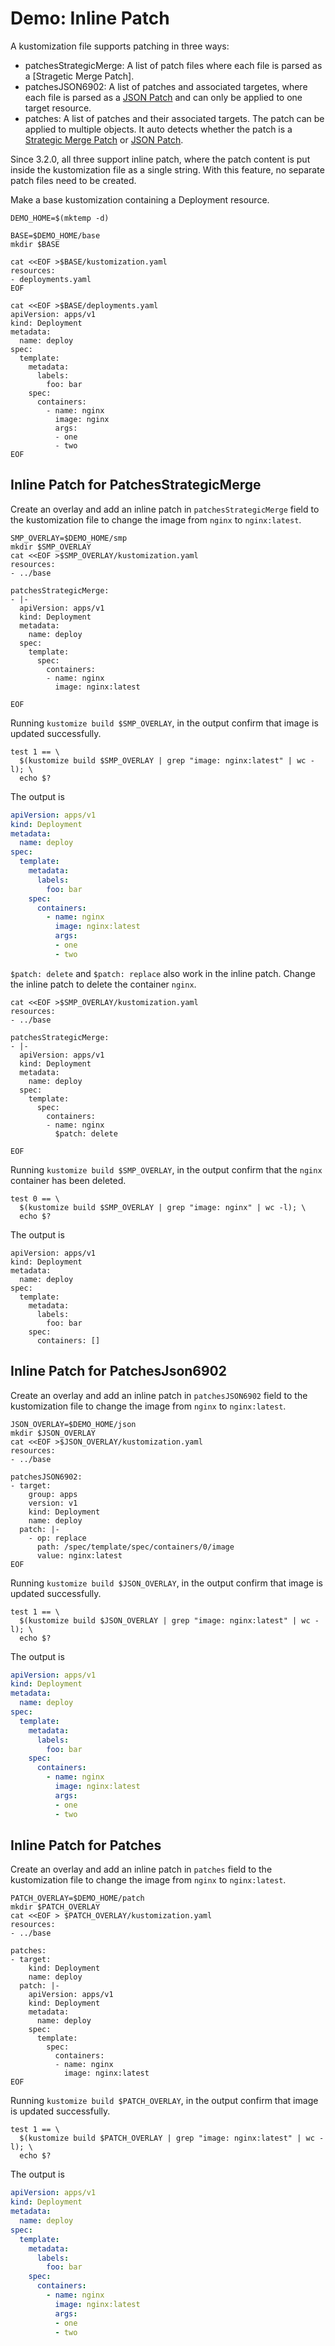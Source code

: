 [Strategic Merge Patch]: https://github.com/kubernetes/community/blob/master/contributors/devel/sig-api-machinery/strategic-merge-patch.md
[JSON Patch]: https://tools.ietf.org/html/rfc6902

# Demo: Inline Patch

A kustomization file supports patching in three ways:
- patchesStrategicMerge: A list of patch files where each file is parsed as a [Stragetic Merge Patch].
- patchesJSON6902: A list of patches and associated targetes, where each file is parsed as a [JSON Patch] and can only be applied to one target resource.
- patches: A list of patches and their associated targets. The patch can be applied to multiple objects. It auto detects whether the patch is a [Strategic Merge Patch] or [JSON Patch].

Since 3.2.0, all three support inline patch, where the patch content is put inside the kustomization file as a single string. With this feature, no separate patch files need to be created.

Make a base kustomization containing a Deployment resource.
<!-- @createKustomization @test -->
```
DEMO_HOME=$(mktemp -d)

BASE=$DEMO_HOME/base
mkdir $BASE

cat <<EOF >$BASE/kustomization.yaml
resources:
- deployments.yaml
EOF

cat <<EOF >$BASE/deployments.yaml
apiVersion: apps/v1
kind: Deployment
metadata:
  name: deploy
spec:
  template:
    metadata:
      labels:
        foo: bar
    spec:
      containers:
        - name: nginx
          image: nginx
          args:
          - one
          - two
EOF
```


## Inline Patch for PatchesStrategicMerge

Create an overlay and add an inline patch in `patchesStrategicMerge` field to the kustomization file
to change the image from `nginx` to `nginx:latest`.

<!-- @addSMPatch @test -->
```
SMP_OVERLAY=$DEMO_HOME/smp
mkdir $SMP_OVERLAY
cat <<EOF >$SMP_OVERLAY/kustomization.yaml
resources:
- ../base

patchesStrategicMerge:
- |-
  apiVersion: apps/v1
  kind: Deployment
  metadata:
    name: deploy
  spec:
    template:
      spec:
        containers:
        - name: nginx
          image: nginx:latest
          
EOF
```

Running `kustomize build $SMP_OVERLAY`, in the output confirm that image is updated successfully.

<!-- @confirmSMPatch @test -->
```
test 1 == \
  $(kustomize build $SMP_OVERLAY | grep "image: nginx:latest" | wc -l); \
  echo $?
```

The output is
```yaml
apiVersion: apps/v1
kind: Deployment
metadata:
  name: deploy
spec:
  template:
    metadata:
      labels:
        foo: bar
    spec:
      containers:
        - name: nginx
          image: nginx:latest
          args:
          - one
          - two
```

`$patch: delete` and `$patch: replace` also work in the inline patch. Change the inline patch to delete the container `nginx`.

<!-- @addDeleteSMPatch @test -->
```
cat <<EOF >$SMP_OVERLAY/kustomization.yaml
resources:
- ../base

patchesStrategicMerge:
- |-
  apiVersion: apps/v1
  kind: Deployment
  metadata:
    name: deploy
  spec:
    template:
      spec:
        containers:
        - name: nginx
          $patch: delete
          
EOF
```
Running `kustomize build $SMP_OVERLAY`, in the output confirm that the `nginx` container has been deleted.

<!-- @confirmDeleteSMPatch @test -->
```
test 0 == \
  $(kustomize build $SMP_OVERLAY | grep "image: nginx" | wc -l); \
  echo $?
```

The output is
```
apiVersion: apps/v1
kind: Deployment
metadata:
  name: deploy
spec:
  template:
    metadata:
      labels:
        foo: bar
    spec:
      containers: []
```

## Inline Patch for PatchesJson6902

Create an overlay and add an inline patch in `patchesJSON6902` field to the kustomization file
to change the image from `nginx` to `nginx:latest`.

<!-- @addJSONPatch @test -->
```
JSON_OVERLAY=$DEMO_HOME/json
mkdir $JSON_OVERLAY
cat <<EOF >$JSON_OVERLAY/kustomization.yaml
resources:
- ../base

patchesJSON6902:
- target:
    group: apps
    version: v1
    kind: Deployment
    name: deploy
  patch: |-
    - op: replace
      path: /spec/template/spec/containers/0/image
      value: nginx:latest
EOF
```

Running `kustomize build $JSON_OVERLAY`, in the output confirm that image is updated successfully.

<!-- @confirmJSONPatch @test -->
```
test 1 == \
  $(kustomize build $JSON_OVERLAY | grep "image: nginx:latest" | wc -l); \
  echo $?
```

The output is
```yaml
apiVersion: apps/v1
kind: Deployment
metadata:
  name: deploy
spec:
  template:
    metadata:
      labels:
        foo: bar
    spec:
      containers:
        - name: nginx
          image: nginx:latest
          args:
          - one
          - two
```

## Inline Patch for Patches

Create an overlay and add an inline patch in `patches` field to the kustomization file
to change the image from `nginx` to `nginx:latest`.

<!-- @addPatch @test -->
```
PATCH_OVERLAY=$DEMO_HOME/patch
mkdir $PATCH_OVERLAY
cat <<EOF > $PATCH_OVERLAY/kustomization.yaml
resources:
- ../base

patches:
- target:
    kind: Deployment
    name: deploy
  patch: |-
    apiVersion: apps/v1
    kind: Deployment
    metadata:
      name: deploy
    spec:
      template:
        spec:
          containers:
          - name: nginx
            image: nginx:latest
EOF
```

Running `kustomize build $PATCH_OVERLAY`, in the output confirm that image is updated successfully.

<!-- @confirmPatch @test -->
```
test 1 == \
  $(kustomize build $PATCH_OVERLAY | grep "image: nginx:latest" | wc -l); \
  echo $?
```

The output is
```yaml
apiVersion: apps/v1
kind: Deployment
metadata:
  name: deploy
spec:
  template:
    metadata:
      labels:
        foo: bar
    spec:
      containers:
        - name: nginx
          image: nginx:latest
          args:
          - one
          - two
```